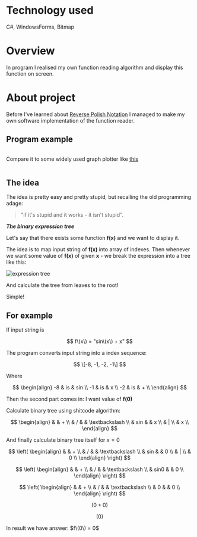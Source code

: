 # Technology used
C#, WindowsForms, Bitmap

# Overview
In program I realised my own function reading algorithm and display this function on screen.

# About project
Before I've learned about [Reverse Polish Notation](https://en.wikipedia.org/wiki/Reverse_Polish_notation) I managed to make my own software implementation of the function reader.

## Program example
![]()

Compare it to some widely used graph plotter like [this](https://www.geogebra.org/graphing)

![]()

## The idea
The idea is pretty easy and pretty stupid, but recalling the old programming adage:
> "if it's stupid and it works - it isn't stupid".

***The binary expression tree***

Let's say that there exists some function **f\(x\)** and we want to display it.

The idea is to map input string of **f\(x\)** into array of indexes. Then whenever we want some value of **f\(x\)** of given **x** - we break the expression into a tree like this:

![expression tree](https://www.codeproject.com/KB/recipes/binary_tree_expressions/binexptrees.jpg)

And calculate the tree from leaves to the root!

Simple!

## For example
If input string is

$$
f\(x\) = "sin\(x\) + x"
$$

The program converts input string into a index sequence:

$$
\[-8, -1, -2, -1\]
$$

Where

$$
\begin{align}
-8 & is & sin \\
-1 & is & x \\
-2 & is & + \\
\end{align}
$$

Then the second part comes in: I want value of **f\(0\)**

Calculate binary tree using shitcode algorithm:

$$
\begin{align}
 & & + \\
 & / & & \textbackslash \\
 & sin & & x \\
 & | \\
 & x \\
\end{align}
$$

And finally calculate binary tree itself for $x = 0$

$$
\left( \begin{align}
 & & + \\
 & / & & \textbackslash \\
 & sin & & 0 \\
 & | \\
 & 0 \\
\end{align} \right)
$$

$$
\left( \begin{align}
 & & + \\
 & / & & \textbackslash \\
 & sin0 & & 0 \\
\end{align} \right)
$$

$$
\left( \begin{align}
 & & + \\
 & / & & \textbackslash \\
 & 0 & & 0 \\
\end{align} \right)
$$

$$
\left( 0 + 0 \right)
$$

$$
\left( 0 \right)
$$

In result we have answer: $f\(0\) = 0$
